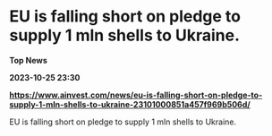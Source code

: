 # EU is falling short on pledge to supply 1 mln shells to Ukraine.
**Top News**

**2023-10-25 23:30**

**https://www.ainvest.com/news/eu-is-falling-short-on-pledge-to-supply-1-mln-shells-to-ukraine-23101000851a457f969b506d/**

EU is falling short on pledge to supply 1 mln shells to Ukraine.